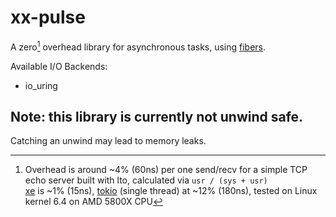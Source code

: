 # xx-pulse
A zero[^1] overhead library for asynchronous tasks, using [fibers](https://github.com/davidzeng0/xx-core/blob/main/src/coroutines/README.md).

Available I/O Backends:
- io_uring

## Note: this library is currently not unwind safe.
Catching an unwind may lead to memory leaks.

[^1]: Overhead is around ~4% (60ns) per one send/recv for a simple TCP echo server built with lto, calculated via `usr / (sys + usr)`<br>[xe](https://github.com/davidzeng0/xe) is ~1% (15ns), [tokio](https://github.com/tokio-rs/tokio) (single thread) at ~12% (180ns), tested on Linux kernel 6.4 on AMD 5800X CPU